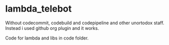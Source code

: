 # lambda_telebot
Without codecommit, codebuild and codepipeline and other unortodox staff.
Instead i used github org plugin and it works.

Code for lambda and libs in code folder.
